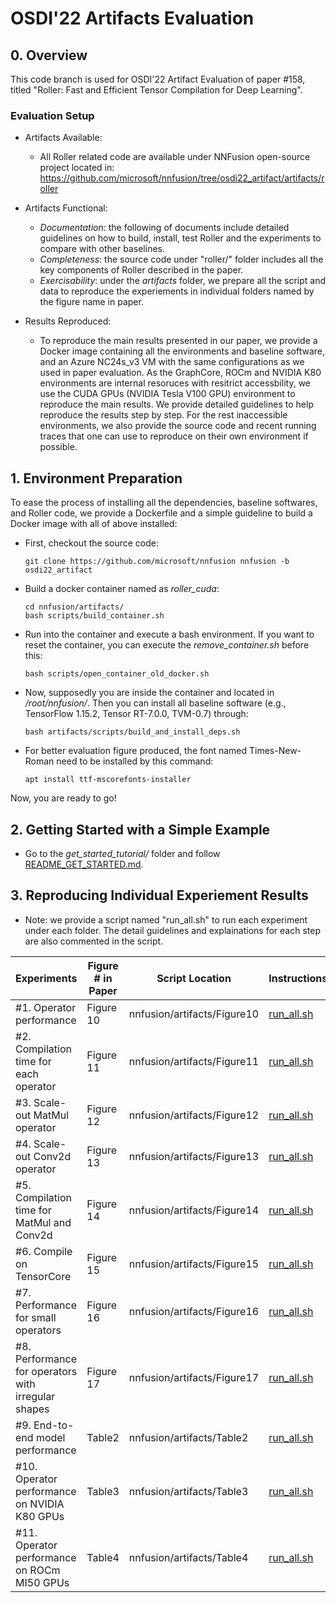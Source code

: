# OSDI'22 Artifacts Evaluation

## 0. Overview
  This code branch is used for OSDI'22 Artifact Evaluation of paper #158, titled "Roller: Fast and Efficient Tensor Compilation for Deep 
              Learning". 


### Evaluation Setup

- Artifacts Available: 
    - All Roller related code are available under NNFusion open-source project located in: https://github.com/microsoft/nnfusion/tree/osdi22_artifact/artifacts/roller

- Artifacts Functional:
    - *Documentation*: the following of documents include detailed guidelines on how to build, install, test Roller and the experiments to compare with other baselines.
    - *Completeness*: the source code under "roller/" folder includes all the key components of Roller described in the paper.
    - *Exercisability*: under the *artifacts* folder, we prepare all the script and data to reproduce the experiements in individual folders named by the figure name in paper.

- Results Reproduced:
    - To reproduce the main results presented in our paper, we provide a Docker image containing all the environments and baseline software, and an Azure NC24s_v3 VM with the same configurations as we used in paper evaluation. As the GraphCore, ROCm and NVIDIA K80 environments are internal resoruces with resitrict accessbility, we use the CUDA GPUs (NVIDIA Tesla V100 GPU) environment to reproduce the main results. We provide detailed guidelines to help reproduce the results step by step. For the rest inaccessible environments, we also provide the source code and recent running traces that one can use to reproduce on their own environment if possible. 


## 1. Environment Preparation

To ease the process of installing all the dependencies, baseline softwares, and Roller code, we provide a Dockerfile and a simple guideline to build a Docker image with all of above installed:

* First, checkout the source code:
    ```
    git clone https://github.com/microsoft/nnfusion nnfusion -b osdi22_artifact
    ```
* Build a docker container named as *roller_cuda*:
    ```
    cd nnfusion/artifacts/
    bash scripts/build_container.sh
    ```
* Run into the container and execute a bash environment. If you want to reset the container, you can execute the *remove_container.sh* before this:
    ```
    bash scripts/open_container_old_docker.sh
    ```
* Now, supposedly you are inside the container and located in */root/nnfusion/*. Then you can install all baseline software (e.g., TensorFlow 1.15.2, Tensor RT-7.0.0, TVM-0.7) through:
    ```
    bash artifacts/scripts/build_and_install_deps.sh
    ```
* For better evaluation figure produced, the font named Times-New-Roman need to be installed by this command:
    ```
    apt install ttf-mscorefonts-installer
    ```

Now, you are ready to go!

## 2. Getting Started with a Simple Example

 - Go to the *get_started_tutorial/* folder and follow [README_GET_STARTED.md](get_started_tutorial/README_GET_STARTED.md).


## 3. Reproducing Individual Experiement Results

* Note: we provide a script named "run_all.sh" to run each experiment under each folder. The detail guidelines and explainations for each step are also commented in the script.

| Experiments   | Figure # in Paper |  Script Location | Instructions | 
| -----------     | -----------  |  ----------- |    ----------- |              
| #1. Operator performance  | Figure 10 | nnfusion/artifacts/Figure10 | [run_all.sh](Figure10/run_all.sh)  |
| #2. Compilation time for each operator | Figure 11 | nnfusion/artifacts/Figure11 | [run_all.sh](Figure11/run_all.sh) |
| #3. Scale-out MatMul operator | Figure 12 | nnfusion/artifacts/Figure12 | [run_all.sh](Figure12/run_all.sh) |
| #4. Scale-out Conv2d operator | Figure 13 | nnfusion/artifacts/Figure13 | [run_all.sh](Figure13/run_all.sh) |
| #5. Compilation time for MatMul and Conv2d | Figure 14 | nnfusion/artifacts/Figure14 | [run_all.sh](Figure14/run_all.sh) |
| #6. Compile on TensorCore | Figure 15 | nnfusion/artifacts/Figure15 | [run_all.sh](Figure15/run_all.sh) |
| #7. Performance for small operators | Figure 16 | nnfusion/artifacts/Figure16 | [run_all.sh](Figure16/run_all.sh) |
| #8. Performance for operators with irregular shapes | Figure 17 | nnfusion/artifacts/Figure17 | [run_all.sh](Figure17/run_all.sh) |
| #9. End-to-end model performance | Table2 | nnfusion/artifacts/Table2 | [run_all.sh](Table2/run_all.sh) |
| #10. Operator performance on NVIDIA K80 GPUs | Table3 | nnfusion/artifacts/Table3 | [run_all.sh](Table3/run_all.sh) |
| #11. Operator performance on ROCm MI50 GPUs | Table4 | nnfusion/artifacts/Table4 | [run_all.sh](Table4/run_all.sh) |

